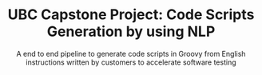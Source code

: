 ---
layout: post
title: "UBC Capstone Project: Code Scripts Generation by using NLP"
subtitle: "A end to end pipeline to generate code scripts in Groovy from English instructions written by customers to accelerate software testing"
background: '/img/posts/01.jpg'
---